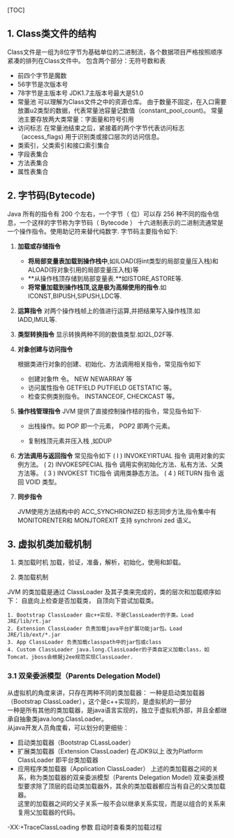 [TOC]

## 1. Class类文件的结构

Class文件是一组为8位字节为基础单位的二进制流，各个数据项目严格按照顺序紧凑的排列在Class文件中。
包含两个部分：无符号数和表

- 前四个字节是魔数
- 56字节是次版本号
- 78字节是主版本号
JDK1.7主版本号最大是51.0
- 常量池
可以理解为Class文件之中的资源仓库。
由于数量不固定，在入口需要放置u2类型的数据，代表常量池容量记数值（constant_pool_count)。
常量池主要存放两大类常量：字面量和符号引用
- 访问标志
在常量池结束之后，紧接着的两个字节代表访问标志（access_flags)
用于识别类或接口层次的访问信息。  
- 类索引，父类索引和接口索引集合
- 字段表集合
- 方法表集合
- 属性表集合

## 2. 字节码(Bytecode)

  Java 所有的指令有 200 个左右，一个字节（ 位）可以存 256 种不同的指令信息，一个这样的字节称为字节码（ Bytecode ）
十六进制表示的二进制流通常是一个操作指令。使用助记符来替代纯数字.
字节码主要指令如下:
1. **加载或存储指令**
   - **将局部变量表加载到操作栈中**,如ILOAD(将int类型的局部变量压入栈)和ALOAD(将对象引用的局部变量压入栈)等
   - **从操作栈顶存储到局部变量表.**如ISTORE,ASTORE等.
   - **将常量加载到操作栈顶,这是极为高频使用的指令**.如ICONST,BIPUSH,SIPUSH,LDC等.
   
2. **运算指令**
   对两个操作栈帧上的值进行运算,并把结果写入操作栈顶.如IADD,IMUL等.

3. **类型转换指令**
   显示转换两种不同的数值类型.如I2L,D2F等.

4. **对象创建与访问指令**

   根据类进行对象的创建、初始化、方法调用相关指令，常见指令如下
   
   - 创建对象fft 令。 NEW NEWARRAY 等
   - 访问属性指令 GETF!ELD PUTFIELD GETSTATIC 等。
   - 检查实例类别指令。 INSTANCEOF, CHECKCAST 等。

5. **操作栈管理指令**
   JVM 提供了直接控制操作桔的指令，常见指令如下·

   - 出栈操作。如 POP 即一个元素， POP2 即两个元素。

   - 复制栈顶元素并压入栈 ,如DUP

6. **方法调用与返回指令**
   常见指令如下
   ( I ) INVOKEYIRTUAL 指令 调用对象的实例方法。
   ( 2) INVOKESPECIAL 指令 调用实例初始化方法、私有方法、父类方法等。
   ( 3 ) INVOKEST TIC指令 调用类静态方法。
   ( 4 ) RETURN 指令 返回 VOID 类型。
   
7. **同步指令**

   JVM使用方法结构中的 ACC_SYNCHRONIZED 标志同步方法,指令集中有 MONITORENTER和 MONJTOREXIT 支持 synchroni zed 语义。

## 3. 虚拟机类加载机制

1. 类加载时机
    加载，验证，准备，解析，初始化，使用和卸载。

2. 类加载机制

  JVM 的类加载是通过 ClassLoader 及其子类来完成的，类的层次和加载顺序如下：
  自底向上检查是否加载类， 自顶向下尝试加载类。

    1. Bootstrap ClassLoader 由c++实现，不是ClassLoader的子类。Load JRE/lib/rt.jar
    2. Extension ClassLoader 负责加载java平台扩展功能jar包。Load JRE/lib/ext/*.jar
    3. App ClassLoader 负责加载classpath中的jar包或class
    4. Custom ClassLoader java.long.ClassLoader的子类自定义加载class，如Tomcat、jboss会根据j2ee规范实现ClassLoader.
### 3.1 双亲委派模型（Parents Delegation Model)

从虚拟机的角度来讲，只存在两种不同的类加载器：
一种是启动类加载器（Bootstrap ClassLoader），这个是c++实现的，是虚拟机的一部分  
一种是所有其他的类加载器，是java语言实现的，独立于虚拟机外部，并且全都继承自抽象类java.long.ClassLoader。   
从java开发人员角度看，可以划分的更细些：

   - 启动类加载器（Bootstrap CLassLoader）
- 扩展类加载器（Extension ClassLoader)  在JDK9以上 改为Platform ClassLoader 即平台类加载器
- 应用程序类加载器（Application ClassLoader）
  上述的类加载器之间的关系，称为类加载器的双亲委派模型（Parents Delegation Model)
  双亲委派模型要求除了顶层的启动类加载器外，其余的类加载器都应当有自己的父类加载器。  
  这里的加载器之间的父子关系一般不会以继承关系实现，而是以组合的关系来复用父加载器的代码。

-XX:+TraceClassLoading 参数  启动时查看类的加载过程